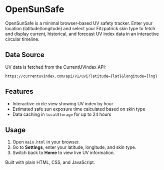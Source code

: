 # OpenSunSafe

OpenSunSafe is a minimal browser-based UV safety tracker. Enter your location (latitude/longitude) and select your Fitzpatrick skin type to fetch and display current, historical, and forecast UV index data in an interactive circular timeline.

## Data Source
UV data is fetched from the CurrentUVIndex API:
```
https://currentuvindex.com/api/v1/uvi?latitude={lat}&longitude={lng}
```

## Features
- Interactive circle view showing UV index by hour  
- Estimated safe sun exposure time calculated based on skin type  
- Data caching in `localStorage` for up to 24 hours  

## Usage
1. Open `main.html` in your browser.  
2. Go to **Settings**, enter your latitude, longitude, and skin type.  
3. Switch back to **Home** to view live UV information.

Built with plain HTML, CSS, and JavaScript.
